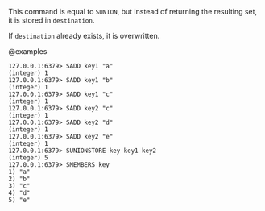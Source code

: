 This command is equal to `SUNION`, but instead of returning the resulting set,
it is stored in `destination`.

If `destination` already exists, it is overwritten.

@examples

```valkey-cli
127.0.0.1:6379> SADD key1 "a"
(integer) 1
127.0.0.1:6379> SADD key1 "b"
(integer) 1
127.0.0.1:6379> SADD key1 "c"
(integer) 1
127.0.0.1:6379> SADD key2 "c"
(integer) 1
127.0.0.1:6379> SADD key2 "d"
(integer) 1
127.0.0.1:6379> SADD key2 "e"
(integer) 1
127.0.0.1:6379> SUNIONSTORE key key1 key2
(integer) 5
127.0.0.1:6379> SMEMBERS key
1) "a"
2) "b"
3) "c"
4) "d"
5) "e"
```
